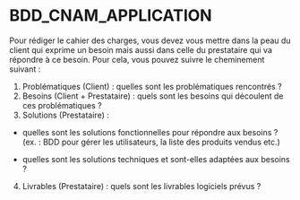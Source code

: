 # BDD_CNAM_APPLICATION

Pour rédiger le cahier des charges, vous devez vous mettre dans la peau du client qui
exprime un besoin mais aussi dans celle du prestataire qui va répondre à ce besoin. Pour
cela, vous pouvez suivre le cheminement suivant :
1. Problématiques (Client) : quelles sont les problématiques rencontrés ?
2. Besoins (Client + Prestataire) : quels sont les besoins qui découlent de ces
problématiques ?
3. Solutions (Prestataire) :

  - quelles sont les solutions fonctionnelles pour répondre aux besoins ? (ex. :
BDD pour gérer les utilisateurs, la liste des produits vendus etc.)

  - quelles sont les solutions techniques et sont-elles adaptées aux besoins ?
  
4. Livrables (Prestataire) : quels sont les livrables logiciels prévus ?
